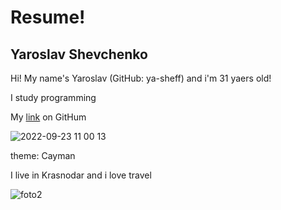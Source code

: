 # Resume!

## Yaroslav Shevchenko

Hi! My name's Yaroslav (GitHub: ya-sheff) and i'm 31 yaers old!

I study programming

My [link](https://github.com/ya-sheff) on GitHum

![2022-09-23 11 00 13](https://user-images.githubusercontent.com/113406676/191918956-269b4d27-a563-416b-b10d-b69562ae8741.jpg)

theme: Cayman

I live in Krasnodar and i love travel

![foto2](5-6CeXrHEpV23P3lEO7EkO18eddJBxHb4Crp5--9elsfhzPXkPMswSV8scwtbfSUQECLjjACnBBtWTjRJ-1rtyJA.jpg)
